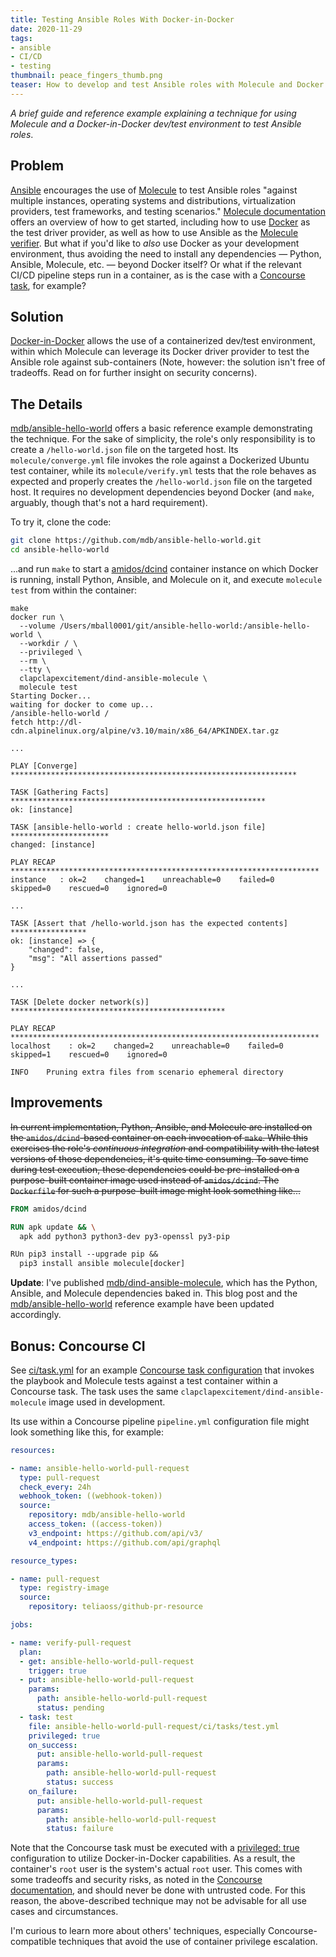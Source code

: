```yaml
---
title: Testing Ansible Roles With Docker-in-Docker
date: 2020-11-29
tags:
- ansible
- CI/CD
- testing
thumbnail: peace_fingers_thumb.png
teaser: How to develop and test Ansible roles with Molecule and Docker.
---
```


_A brief guide and reference example explaining a technique for using Molecule and a Docker-in-Docker dev/test environment to test Ansible roles_.

## Problem

[Ansible](https://www.ansible.com/) encourages the use of [Molecule](https://github.com/ansible-community/molecule) to test Ansible roles "against multiple instances, operating systems and distributions, virtualization providers, test frameworks, and testing scenarios." [Molecule documentation](https://molecule.readthedocs.io/en/latest/getting-started.html) offers an overview of how to get started, including how to use [Docker](https://docker.io) as the test driver provider, as well as how to use Ansible as the [Molecule verifier](https://molecule.readthedocs.io/en/latest/configuration.html#verifier). But what if you'd like to _also_ use Docker as your development environment, thus avoiding the need to install any dependencies &mdash; Python, Ansible, Molecule, etc. &mdash; beyond Docker itself? Or what if the relevant CI/CD pipeline steps run in a container, as is the case with a [Concourse task](https://concourse-ci.org/tasks.html), for example?

## Solution

[Docker-in-Docker](https://www.docker.com/blog/docker-can-now-run-within-docker/) allows the use of a containerized dev/test environment, within which Molecule can leverage its Docker driver provider to test the Ansible role against sub-containers (Note, however: the solution isn't free of tradeoffs. Read on for further insight on security concerns).

## The Details

[mdb/ansible-hello-world](https://github.com/mdb/ansible-hello-world) offers a basic reference example demonstrating the technique. For the sake of simplicity, the role's only responsibility is to create a `/hello-world.json` file on the targeted host. Its `molecule/converge.yml` file invokes the role against a Dockerized Ubuntu test container, while its `molecule/verify.yml` tests that the role behaves as expected and properly creates the `/hello-world.json` file on the targeted host. It requires no development dependencies beyond Docker (and `make`, arguably, though that's not a hard requirement).

To try it, clone the code:

```bash
git clone https://github.com/mdb/ansible-hello-world.git
cd ansible-hello-world
```

...and run `make` to start a [amidos/dcind](https://hub.docker.com/r/amidos/dcind/) container instance on which Docker is running, install Python, Ansible, and Molecule on it, and execute `molecule test` from within the container:

```text
make
docker run \
  --volume /Users/mball0001/git/ansible-hello-world:/ansible-hello-world \
  --workdir / \
  --privileged \
  --rm \
  --tty \
  clapclapexcitement/dind-ansible-molecule \
  molecule test
Starting Docker...
waiting for docker to come up...
/ansible-hello-world /
fetch http://dl-cdn.alpinelinux.org/alpine/v3.10/main/x86_64/APKINDEX.tar.gz

...

PLAY [Converge] ****************************************************************

TASK [Gathering Facts] *********************************************************
ok: [instance]

TASK [ansible-hello-world : create hello-world.json file] **********************
changed: [instance]

PLAY RECAP *********************************************************************
instance   : ok=2    changed=1    unreachable=0    failed=0    skipped=0    rescued=0    ignored=0

...

TASK [Assert that /hello-world.json has the expected contents] *****************
ok: [instance] => {
    "changed": false,
    "msg": "All assertions passed"
}

...

TASK [Delete docker network(s)] ************************************************

PLAY RECAP *********************************************************************
localhost    : ok=2    changed=2    unreachable=0    failed=0    skipped=1    rescued=0    ignored=0

INFO    Pruning extra files from scenario ephemeral directory
```

## Improvements

~~In current implementation, Python, Ansible, and Molecule are installed on the `amidos/dcind`-based container on each invocation of `make`. While this exercises the role's _continuous integration_ and compatibility with the latest versions of those dependencies, it's quite time consuming. To save time during test execution, these dependencies could be pre-installed on a purpose-built container image used instead of `amidos/dcind`. The `Dockerfile` for such a purpose-built image might look something like...~~

```Dockerfile
FROM amidos/dcind

RUN apk update && \
  apk add python3 python3-dev py3-openssl py3-pip

RUn pip3 install --upgrade pip &&
  pip3 install ansible molecule[docker]
```

**Update**: I've published [mdb/dind-ansible-molecule](https://github.com/mdb/dind-ansible-molecule), which has the Python, Ansible, and Molecule dependencies baked in. This blog post and the [mdb/ansible-hello-world](https://github.com/mdb/ansible-hello-world) reference example have been updated accordingly.

## Bonus: Concourse CI

See [ci/task.yml](https://github.com/mdb/ansible-hello-world/blob/main/ci/tasks/test.yml) for an example [Concourse task configuration](https://concourse-ci.org/tasks.html) that invokes the playbook and Molecule tests against a test container within a Concourse task. The task uses the same `clapclapexcitement/dind-ansible-molecule` image used in development.

Its use within a Concourse pipeline `pipeline.yml` configuration file might look something like this, for example:

```yml
resources:

- name: ansible-hello-world-pull-request
  type: pull-request
  check_every: 24h
  webhook_token: ((webhook-token))
  source:
    repository: mdb/ansible-hello-world
    access_token: ((access-token))
    v3_endpoint: https://github.com/api/v3/
    v4_endpoint: https://github.com/api/graphql

resource_types:

- name: pull-request
  type: registry-image
  source:
    repository: teliaoss/github-pr-resource

jobs:

- name: verify-pull-request
  plan:
  - get: ansible-hello-world-pull-request
    trigger: true
  - put: ansible-hello-world-pull-request
    params:
      path: ansible-hello-world-pull-request
      status: pending
  - task: test
    file: ansible-hello-world-pull-request/ci/tasks/test.yml
    privileged: true
    on_success:
      put: ansible-hello-world-pull-request
      params:
        path: ansible-hello-world-pull-request
        status: success
    on_failure:
      put: ansible-hello-world-pull-request
      params:
        path: ansible-hello-world-pull-request
        status: failure
```

Note that the Concourse task must be executed with a [privileged: true](https://concourse-ci.org/jobs.html#schema.step.task-step.privileged) configuration to utilize Docker-in-Docker capabilities. As a result, the container's `root` user is the system's actual `root` user. This comes with some tradeoffs and security risks, as noted in the [Concourse documentation](https://concourse-ci.org/jobs.html#schema.step.task-step.privileged), and should never be done with untrusted code. For this reason, the above-described technique may not be advisable for all use cases and circumstances.

I'm curious to learn more about others' techniques, especially Concourse-compatible techniques that avoid the use of container privilege escalation.
